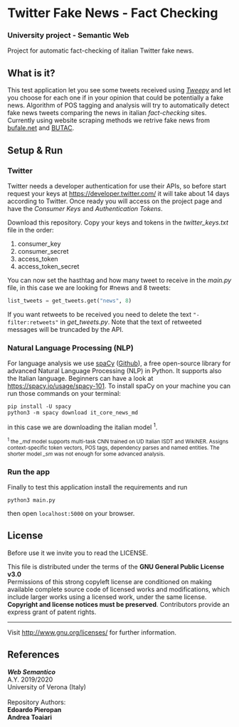 # Twitter Fake News - Fact Checking

### __University project - Semantic Web__
Project for automatic fact-checking of italian Twitter fake news.

## What is it?

This test application let you see some tweets received using [*Tweepy*](http://docs.tweepy.org/en/latest/) and let you choose for each one if in your opinion that could be potentially a fake news. Algorithm of POS tagging and analysis will try to automatically detect fake news tweets comparing the news in italian *fact-checking* sites. Currently using website scraping methods we retrive fake news from [bufale.net](https://www.bufale.net/bufala/) and [BUTAC](https://www.butac.it/category/bufala/).
## Setup & Run

### Twitter
Twitter needs a developer authentication for use their APIs, so before start request your keys at https://developer.twitter.com/ it will take about 14 days according to Twitter. Once ready you will access on the project page and have the *Consumer Keys* and *Authentication Tokens*.

Download this repository.
Copy your keys and tokens in the *twitter_keys.txt* file in the order:
1. consumer_key
1. consumer_secret
1. access_token
1. access_token_secret

You can now set the hasthtag and how many tweet to receive in the *main.py* file, in this case we are looking for #news and 8 tweets:

```python
list_tweets = get_tweets.get("news", 8)
```
If you want retweets to be received you need to delete the text `"-filter:retweets"` in *get_tweets.py*. Note that the text of retweeted messages will be truncaded by the API.

### Natural Language Processing (NLP)
For language analysis we use [spaCy](https://spacy.io/usage) ([Github](https://github.com/explosion/spaCy)), a free open-source library for advanced Natural Language Processing (NLP) in Python. It supports also the Italian language. Beginners can have a look at https://spacy.io/usage/spacy-101.
To install spaCy on your machine you can run those commands on your terminal:
```
pip install -U spacy
python3 -m spacy download it_core_news_md
```
in this case we are downloading the italian model <sup>1</sup>.

<sub><sup>1</sup> the *_md* model supports multi-task CNN trained on UD Italian ISDT and WikiNER. Assigns context-specific token vectors, POS tags, dependency parses and named entities. The shorter model *_sm* was not enough for some advanced analysis.</sub>

### Run the app
Finally to test this application install the requirements and run
```
python3 main.py
```
then open `localhost:5000` on your browser.

## License
Before use it we invite you to read the LICENSE.<br >

This file is distributed under the terms of the __GNU General Public License v3.0__<br >
Permissions of this strong copyleft license are conditioned on making available complete source code of licensed works and modifications, which include larger works using a licensed work, under the same license. __Copyright and license notices must be preserved__. Contributors provide an express grant of patent rights.<br><hr>
Visit <http://www.gnu.org/licenses/> for further information.<br >

## References

***Web Semantico*** <br >
A.Y. 2019/2020 <br >
University of Verona (Italy) <br > <br >
Repository Authors: <br >
**Edoardo Pieropan** <br>
**Andrea Toaiari**
